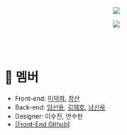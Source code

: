 <p align="center"><img src="https://wook-bucket.s3.ap-northeast-2.amazonaws.com/Untitled.png" /></p>
<p align="center"><img src="https://wook-bucket.s3.ap-northeast-2.amazonaws.com/222222.png" />
  
<br />
<br />
<br />
<br />
  
# 👥 멤버
- Front-end: [이덕희](https://github.com/ejzl521), [장산](https://github.com/kyngmn)
- Back-end: [임선용](https://github.com/sunyongIM), [김재호](https://github.com/KimjaehoLy), [남신욱](https://github.com/tlsdnr1135)
- Designer: 이수진, 안수현
- [\[Front-End Github\]](https://github.com/TEAM-7E7/7E7-FE)
  
<br />
